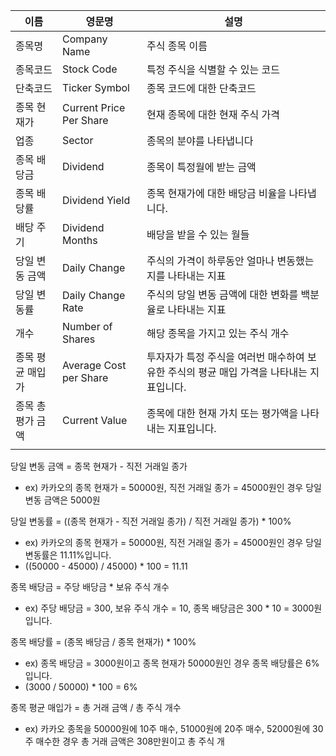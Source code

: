 
| 이름              | 영문명                  | 설명                                                                                     |
| ----------------- | ----------------------- | ---------------------------------------------------------------------------------------- |
| 종목명            | Company Name            | 주식 종목 이름                                                                           |
| 종목코드          | Stock Code              | 특정 주식을 식별할 수 있는 코드                                                          |
| 단축코드          | Ticker Symbol           | 종목 코드에 대한 단축코드                                                                |
| 종목 현재가       | Current Price Per Share | 현재 종목에 대한 현재 주식 가격                                                          |
| 업종              | Sector                  | 종목의 분야를 나타냅니다                                                                 |
| 종목 배당금       | Dividend                | 종목이 특정월에 받는 금액                                                                |
| 종목 배당률       | Dividend Yield          | 종목 현재가에 대한 배당금 비율을 나타냅니다.                                             |
| 배당 주기         | Dividend Months         | 배당을 받을 수 있는 월들                                                                 |
| 당일 변동 금액    | Daily Change            | 주식의 가격이 하루동안 얼마나 변동했는지를 나타내는 지표                                 |
| 당일 변동률       | Daily Change Rate       | 주식의 당일 변동 금액에 대한 변화를 백분율로 나타내는 지표                               |
| 개수              | Number of Shares        | 해당 종목을 가지고 있는 주식 개수                                                        |
| 종목 평균 매입가  | Average Cost per Share  | 투자자가 특정 주식을 여러번 매수하여 보유한 주식의 평균 매입 가격을 나타내는 지표입니다. |
| 종목 총 평가 금액 | Current Value           | 종목에 대한 현재 가치 또는 평가액을 나타내는 지표입니다.                                 |
|                   |                         |                                                                                          |


당일 변동 금액 = 종목 현재가 - 직전 거래일 종가
- ex) 카카오의 종목 현재가 = 50000원, 직전 거래일 종가 = 45000원인 경우 당일 변동 금액은 5000원

당일 변동률 = ((종목 현재가 - 직전 거래일 종가) / 직전 거래일 종가) * 100%
- ex) 카카오의 종목 현재가 = 50000원, 직전 거래일 종가 = 45000원인 경우 당일 변동률은 11.11%입니다.
- ((50000 - 45000) / 45000) * 100 = 11.11

종목 배당금 = 주당 배당금 * 보유 주식 개수
- ex) 주당 배당금 = 300, 보유 주식 개수 = 10, 종목 배당금은 300 * 10 = 3000원입니다.

종목 배당률 = (종목 배당금 / 종목 현재가) * 100%
- ex) 종목 배당금 = 3000원이고 종목 현재가 50000원인 경우 종목 배당률은 6%입니다.
- (3000 / 50000) * 100 = 6%

종목 평균 매입가 = 총 거래 금액 / 총 주식 개수
- ex) 카카오 종목을 50000원에 10주 매수, 51000원에 20주 매수, 52000원에 30주 매수한 경우 총 거래 금액은 308만원이고 총 주식 개
